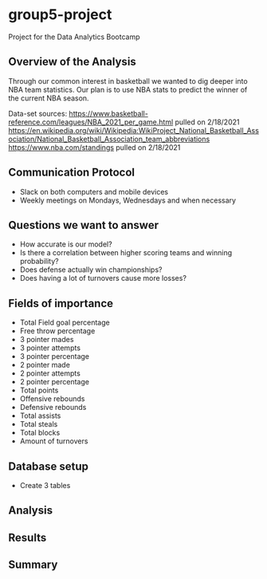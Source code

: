 # group5-project
Project for the Data Analytics Bootcamp
## Overview of the Analysis
Through our common interest in basketball we wanted to dig deeper into NBA team statistics. Our plan is to use NBA stats to predict the winner of the current NBA season. 

Data-set sources:
https://www.basketball-reference.com/leagues/NBA_2021_per_game.html pulled on 2/18/2021
https://en.wikipedia.org/wiki/Wikipedia:WikiProject_National_Basketball_Association/National_Basketball_Association_team_abbreviations
https://www.nba.com/standings pulled on 2/18/2021

## Communication Protocol
* Slack on both computers and mobile devices
* Weekly meetings on Mondays, Wednesdays and when necessary

## Questions we want to answer
* How accurate is our model?
* Is there a correlation between higher scoring teams and winning probability?
* Does defense actually win championships?
* Does having a lot of turnovers cause more losses?

## Fields of importance
* Total Field goal percentage
* Free throw percentage
* 3 pointer mades
* 3 pointer attempts
* 3 pointer percentage
* 2 pointer made
* 2 pointer attempts
* 2 pointer percentage
* Total points
* Offensive rebounds
* Defensive rebounds
* Total assists
* Total steals
* Total blocks
* Amount of turnovers

## Database setup
- Create 3 tables


## Analysis

## Results

## Summary